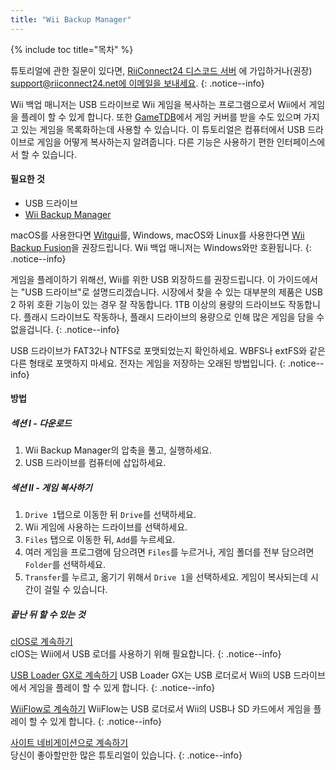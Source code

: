 ```yaml
---
title: "Wii Backup Manager"
---
```


{% include toc title="목차" %}

튜토리얼에 관한 질문이 있다면, [RiiConnect24 디스코드 서버](https://discord.gg/rc24) 에 가입하거나(권장) [support@riiconnect24.net에 이메일을 보내세요](mailto:support@riiconnect24.net).
{: .notice--info}

Wii 백업 매니저는 USB 드라이브로 Wii 게임을 복사하는 프로그램으로서 Wii에서 게임을 플레이 할 수 있게 합니다. 또한 [GameTDB](https://gametdb.com/)에서 게임 커버를 받을 수도 있으며 가지고 있는 게임을 목록화하는데 사용할 수 있습니다. 이 튜토리얼은 컴퓨터에서 USB 드라이브로 게임을 어떻게 복사하는지 알려줍니다. 다른 기능은 사용하기 편한 인터페이스에서 할 수 있습니다.
#### 필요한 것

* USB 드라이브
* [Wii Backup Manager](https://static.wiidatabase.de/Wii-Backup-Manager.zip)


macOS를 사용한다면 [Witgui](https://desairem.com/wordpress/category/witgui-download/)를, Windows, macOS와 Linux를 사용한다면 [Wii Backup Fusion](https://github.com/larsenv/Wii-Backup-Fusion)을 권장드립니다. Wii 백업 매니저는 Windows와만 호환됩니다.
{: .notice--info}

게임을 플레이하기 위해선, Wii를 위한 USB 외장하드를 권장드립니다. 이 가이드에서는 "USB 드라이브"로 설명드리겠습니다. 시장에서 찾을 수 있는 대부분의 제품은 USB 2 하위 호환 기능이 있는 경우 잘 작동합니다. 1TB 이상의 용량의 드라이브도 작동합니다. 플래시 드라이브도 작동하나, 플래시 드라이브의 용량으로 인해 많은 게임을 담을 수 없을겁니다.
{: .notice--info}

USB 드라이브가 FAT32나 NTFS로 포맷되었는지 확인하세요. WBFS나 extFS와 같은 다른 형태로 포맷하지 마세요. 전자는 게임을 저장하는 오래된 방법입니다.
{: .notice--info}

#### 방법

##### 섹션 I - 다운로드

1. Wii Backup Manager의 압축을 풀고, 실행하세요.
2. USB 드라이브를 컴퓨터에 삽입하세요.

##### 섹션 II - 게임 복사하기

1. `Drive 1`탭으로 이동한 뒤 `Drive`를 선택하세요.
2. Wii 게임에 사용하는 드라이브를 선택하세요.
3. `Files` 탭으로 이동한 뒤, `Add`를 누르세요.
4. 여러 게임을 프로그램에 담으려면 `Files`를 누르거나, 게임 폴더를 전부 담으려면 `Folder`를 선택하세요.
5. `Transfer`를 누르고, 옮기기 위해서 `Drive 1`을 선택하세요. 게임이 복사되는데 시간이 걸릴 수 있습니다.

##### 끝난 뒤 할 수 있는 것

[cIOS로 계속하기](cios)<br> cIOS는 Wii에서 USB 로더를 사용하기 위해 필요합니다.
{: .notice--info}

[USB Loader GX로 계속하기](usbloadergx) USB Loader GX는 USB 로더로서 Wii의 USB 드라이브에서 게임을 플레이 할 수 있게 합니다.
{: .notice--info}

[WiiFlow로 계속하기](wiiflow) WiiFlow는 USB 로더로서 Wii의 USB나 SD 카드에서 게임을 플레이 할 수 있게 합니다.
{: .notice--info}

[사이트 네비게이션으로 계속하기](site-navigation)<br>당신이 좋아할만한 많은 튜토리얼이 있습니다.
{: .notice--info}
